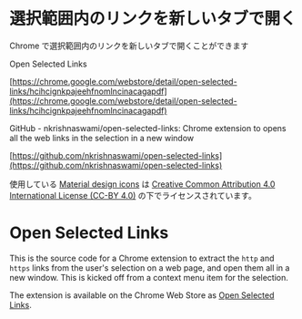 # 選択範囲内のリンクを新しいタブで開く

Chrome で選択範囲内のリンクを新しいタブで開くことができます

Open Selected Links

[https://chrome.google.com/webstore/detail/open-selected-links/hcihcignkpajeehfnomlncinacagapdf](https://chrome.google.com/webstore/detail/open-selected-links/hcihcignkpajeehfnomlncinacagapdf)

GitHub - nkrishnaswami/open-selected-links: Chrome extension to opens all the web links in the selection in a new window

[https://github.com/nkrishnaswami/open-selected-links](https://github.com/nkrishnaswami/open-selected-links)

使用している [Material design icons](https://github.com/google/material-design-icons) は [Creative Common Attribution 4.0 International License (CC-BY 4.0)](https://creativecommons.org/licenses/by/4.0/) の下でライセンスされています。

# Open Selected Links

This is the source code for a Chrome extension to extract the `http` and `https` links from the user's selection on a web page, and open them all in a new window. This is kicked off from a context menu item for the selection.

The extension is available on the Chrome Web Store as [Open Selected Links](https://chrome.google.com/webstore/detail/open-selected-links/hcihcignkpajeehfnomlncinacagapdf).
